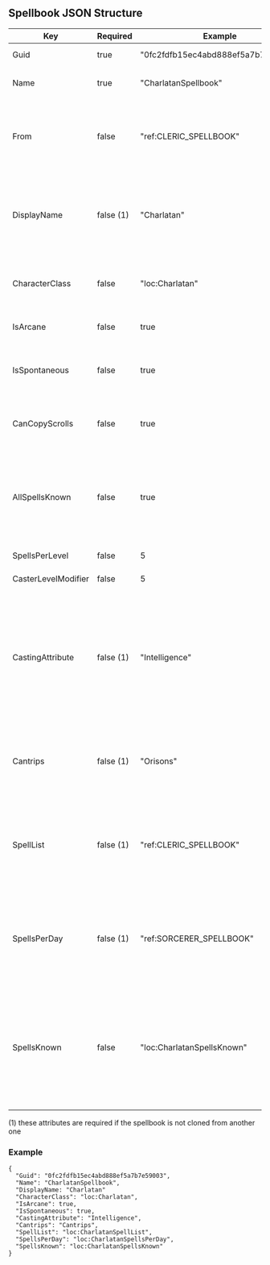 ## Spellbook JSON Structure

| Key                      | Required  | Example                            | Description |
|------------------------- |-----------|------------------------------------|-------------|
| Guid                     | true      | "0fc2fdfb15ec4abd888ef5a7b7e59003" | A 32 spellbook GUID |
| Name                     | true      | "CharlatanSpellbook"               | The name of the spellbook, used internally |
| From                     | false     | "ref:CLERIC_SPELLBOOK"             | Default: nothing; The reference of a spellbook to use as a template for this one |  
| DisplayName              | false (1) | "Charlatan"                        | Default: nothing; The name of the spellbook shown in UI, if none is set, the spellbook will be shown as <null> |
| CharacterClass           | false     | "loc:Charlatan"                    | Default: nothing; The chracter class to bind this spellbook to |
| IsArcane                 | false     | true                               | Default: false; Determine something |
| IsSpontaneous            | false     | true                               | Default: false; Determine if the character can cast spontaneoulsy |
| CanCopyScrolls           | false     | true                               | Default: false; Determine if the character can copy scrolls |
| AllSpellsKnown           | false     | true                               | Default: false; Determine if the character has access to all spells in the spellbook. Do not use with a SpellsKnown table |
| SpellsPerLevel           | false     | 5                                  | Default: 0; #TODO |
| CasterLevelModifier      | false     | 5                                  | Default: 0; #TODO |
| CastingAttribute         | false (1) | "Intelligence"                     | The attribute used by the character to cast spells from this book. The values has to be from the attributes identifiers listed below, usually Intelligence or Charisma |
| Cantrips                 | false (1) | "Orisons"                          | Default: "Cantrips"; The type of cantrips in this book, one of "Orisons" or "Cantrips" |
| SpellList                | false (1) | "ref:CLERIC_SPELLBOOK"             | Default: nothing; The reference to an existing spellbook (to copy the spell list) or to a spell list definition |
| SpellsPerDay             | false (1) | "ref:SORCERER_SPELLBOOK"           | Default: nothing; The reference to an existing spellbook (to copy the spells per day table) or to a spell table definition |
| SpellsKnown              | false     | "loc:CharlatanSpellsKnown"         | Default: nothing; Use only if AllSpellsKnown is false; The reference to an existing spellbook (to copy the spells known table) or to a spell table definition |

(1) these attributes are required if the spellbook is not cloned from another one

### Example

```
{
  "Guid": "0fc2fdfb15ec4abd888ef5a7b7e59003",
  "Name": "CharlatanSpellbook",
  "DisplayName: "Charlatan"
  "CharacterClass": "loc:Charlatan",
  "IsArcane": true,
  "IsSpontaneous": true,
  "CastingAttribute": "Intelligence",
  "Cantrips": "Cantrips",
  "SpellList": "loc:CharlatanSpellList",
  "SpellsPerDay": "loc:CharlatanSpellsPerDay",
  "SpellsKnown": "loc:CharlatanSpellsKnown"
}
```
